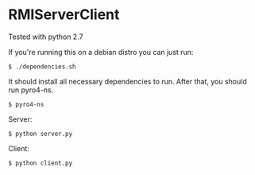 # RMIServerClient

Tested with python 2.7

If you're running this on a debian distro you can just run:

```
$ ./dependencies.sh
```

It should install all necessary dependencies to run. After that, you should run pyro4-ns.

```
$ pyro4-ns
```

Server:

```
$ python server.py
```

Client:

```
$ python client.py
```
